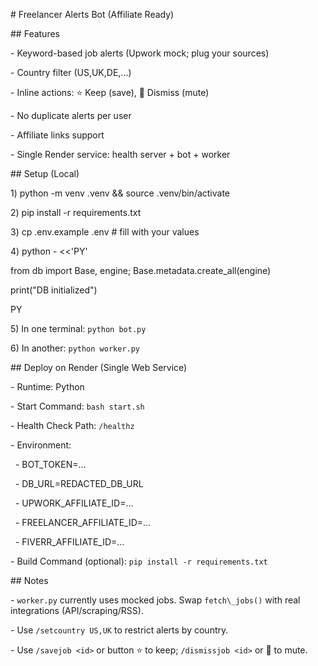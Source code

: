 \# Freelancer Alerts Bot (Affiliate Ready)



\## Features

\- Keyword-based job alerts (Upwork mock; plug your sources)

\- Country filter (US,UK,DE,...)

\- Inline actions: ⭐ Keep (save), 🙈 Dismiss (mute)

\- No duplicate alerts per user

\- Affiliate links support

\- Single Render service: health server + bot + worker



\## Setup (Local)

1\) python -m venv .venv \&\& source .venv/bin/activate

2\) pip install -r requirements.txt

3\) cp .env.example .env  # fill with your values

4\) python - <<'PY'

from db import Base, engine; Base.metadata.create\_all(engine)

print("DB initialized")

PY

5\) In one terminal: `python bot.py`

6\) In another: `python worker.py`



\## Deploy on Render (Single Web Service)

\- Runtime: Python

\- Start Command: `bash start.sh`

\- Health Check Path: `/healthz`

\- Environment:

&nbsp; - BOT\_TOKEN=...

&nbsp; - DB\_URL=REDACTED_DB_URL

&nbsp; - UPWORK\_AFFILIATE\_ID=...

&nbsp; - FREELANCER\_AFFILIATE\_ID=...

&nbsp; - FIVERR\_AFFILIATE\_ID=...

\- Build Command (optional): `pip install -r requirements.txt`



\## Notes

\- `worker.py` currently uses mocked jobs. Swap `fetch\_jobs()` with real integrations (API/scraping/RSS).

\- Use `/setcountry US,UK` to restrict alerts by country.

\- Use `/savejob <id>` or button ⭐ to keep; `/dismissjob <id>` or 🙈 to mute.



